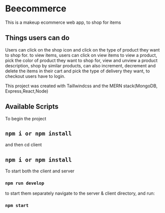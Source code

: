 
# Beecommerce

This is a makeup ecommerce web app, to shop for items

## Things users can do
Users can click on the shop icon and click on the type of product they want to shop for. to view items, users can click on view items to view a product, pick the color of product they want to shop for, view and unview  a product description, shop by similar products, can also increment, decrement and delete the items in their cart and pick the type of delivery they want, to checkout users have to login.   



              
This project was created with Taillwindcss and the MERN stack(MongoDB, Express,React,Node)
## Available Scripts


To begin the project
## `npm i or npm install`

and then cd client

## `npm i or npm install`

To start both the client and server 

### `npm run develop`

to start them separately navigate to the server & client directory, and run:

### `npm start`


